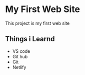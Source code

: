 # My First Web Site

This project is my first web site


## Things i Learnd
- VS code
- Git hub
- Git
- Netlify